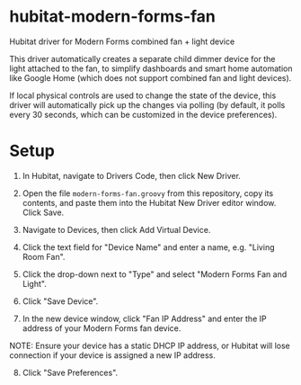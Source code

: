 # hubitat-modern-forms-fan

Hubitat driver for Modern Forms combined fan + light device

This driver automatically creates a separate child dimmer device for the
light attached to the fan, to simplify dashboards and smart home automation
like Google Home (which does not support combined fan and light devices).

If local physical controls are used to change the state of the device, this
driver will automatically pick up the changes via polling (by default, it polls
every 30 seconds, which can be customized in the device preferences).

# Setup

1) In Hubitat, navigate to Drivers Code, then click New Driver.

2) Open the file `modern-forms-fan.groovy` from this repository, copy its contents,
and paste them into the Hubitat New Driver editor window. Click Save.

3) Navigate to Devices, then click Add Virtual Device.

4) Click the text field for "Device Name" and enter a name, e.g. "Living Room Fan".

5) Click the drop-down next to "Type" and select "Modern Forms Fan and Light".

6) Click "Save Device".

7) In the new device window, click "Fan IP Address" and enter the IP address of
your Modern Forms fan device.

NOTE: Ensure your device has a static DHCP IP address, or Hubitat will lose
connection if your device is assigned a new IP address.

8) Click "Save Preferences".
